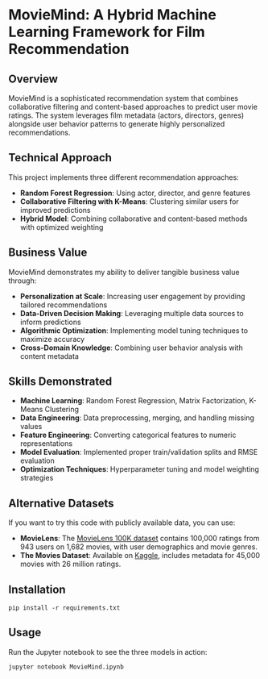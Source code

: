 # MovieMind: A Hybrid Machine Learning Framework for Film Recommendation

## Overview

MovieMind is a sophisticated recommendation system that combines collaborative filtering and content-based approaches to predict user movie ratings. The system leverages film metadata (actors, directors, genres) alongside user behavior patterns to generate highly personalized recommendations.

## Technical Approach

This project implements three different recommendation approaches:

- **Random Forest Regression**: Using actor, director, and genre features
- **Collaborative Filtering with K-Means**: Clustering similar users for improved predictions
- **Hybrid Model**: Combining collaborative and content-based methods with optimized weighting

## Business Value

MovieMind demonstrates my ability to deliver tangible business value through:

- **Personalization at Scale**: Increasing user engagement by providing tailored recommendations
- **Data-Driven Decision Making**: Leveraging multiple data sources to inform predictions
- **Algorithmic Optimization**: Implementing model tuning techniques to maximize accuracy
- **Cross-Domain Knowledge**: Combining user behavior analysis with content metadata

## Skills Demonstrated

- **Machine Learning**: Random Forest Regression, Matrix Factorization, K-Means Clustering
- **Data Engineering**: Data preprocessing, merging, and handling missing values
- **Feature Engineering**: Converting categorical features to numeric representations
- **Model Evaluation**: Implemented proper train/validation splits and RMSE evaluation
- **Optimization Techniques**: Hyperparameter tuning and model weighting strategies

## Alternative Datasets

If you want to try this code with publicly available data, you can use:

- **MovieLens**: The [MovieLens 100K dataset](https://grouplens.org/datasets/movielens/100k/) contains 100,000 ratings from 943 users on 1,682 movies, with user demographics and movie genres.
- **The Movies Dataset**: Available on [Kaggle](https://www.kaggle.com/datasets/rounakbanik/the-movies-dataset), includes metadata for 45,000 movies with 26 million ratings.

## Installation

```
pip install -r requirements.txt
```

## Usage

Run the Jupyter notebook to see the three models in action:

```
jupyter notebook MovieMind.ipynb
```
